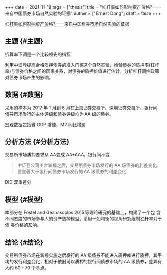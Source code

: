 +++
date = 2021-11-18
tags = ["thesis"]
title = "杠杆率如何影响资产价格?——来自中国债券市场自然实验的证据"
author = ["Ernest Dong"]
draft = false
+++

[杠杆率如何影响资产价格?——来自中国债券市场自然实验的证据](/ox-hugo/杠杆率如何影响资产价格_——来自中国债券市场自然实验的证据_王永钦.pdf)


## 主题 {#主题}

折算率下调是一个比较领先的指标

利用中证登提高合格质押债券的准入门槛这个自然实验，检验债券的质押率(杠杆率)与债券价格之间的因果关系，对债券的质押价值进行估计，分析杠杆调控政策对债券市场产生的影响。


## 数据 {#数据}

采用的样本为 2017 年 1 月到 8 月在上海证券交易所、深圳证券交易所、银行间 债券市场发行的主体评级和债券评级均为 AA 级的债券。

宏观数据包括省 GDP 增速、M2 同比增速


## 分析方法 {#分析方法}

交易所市场质押要求从 AA变成 AA+AAA，银行间不变

> 中证登公司出台新规之后，交易所债券市场发行的 AA 级债券的利差变化，要显著大于银行间债券市场发行的 AA 级债券的利差变化

DID 双重差分


## 模型 {#模型}

本部分在 Fostel and Geanakoplos 2015 等理论研究的基础上，构建了一个包 含不同态度的市场参与人的资产选择模型，采用一般均衡的视角研究限制杠杆率对于债 券价格的影响。


## 结论 {#结论}

交易所债券市场在新规实施之后发行的 AA 级债券不能进入质押库进行质押，其平均的发行利差变化，相对于依旧可以质押的银行间债券市场的 AA 级债券，差异有大约 60 - 70 个基点。
